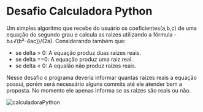 # Desafio Calculadora Python
Um simples algoritmo que recebe do usuário os coeficientes(a,b,c) de uma equação do segundo grau e calcula as raizes utilizando a fórmula -b±√(b²-4ac))/(2a).
Considerando também que:
  - se delta > 0: A equação produz duas raizes reais.
  - se delta ==0: A equação  produz uma raiz real.
  - se delta < 0: A equalão não produz raizes reais.

Nesse desafio o programa deveria informar quantas raizes reais a equação possui, porém será necessário alguns commits até ele atender bem a proposta. 
No momento ele apenas informa se as raizes são reais ou não.

![calculadoraPython](https://github.com/Matheus-Leonor/calculadora-python/assets/88976642/93656d76-da42-42e6-b571-a7c667b72177)
